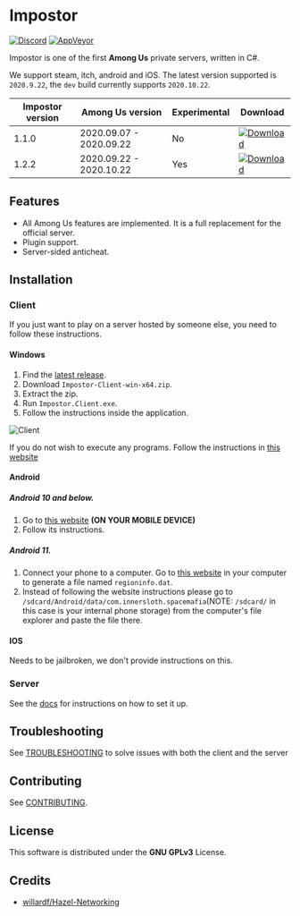 # Impostor

[![Discord](https://img.shields.io/badge/Discord-chat-blue?style=flat-square)](https://discord.gg/Mk3w6Tb)
[![AppVeyor](https://img.shields.io/appveyor/build/Impostor/Impostor/dev?style=flat-square)](https://ci.appveyor.com/project/Impostor/Impostor/branch/dev)

Impostor is one of the first **Among Us** private servers, written in C#. 

We support steam, itch, android and iOS. The latest version supported is `2020.9.22`, the `dev` build currently supports `2020.10.22`.

| Impostor version | Among Us version | Experimental | Download |
|-|-|-|-|
| 1.1.0 | 2020.09.07 - 2020.09.22 | No | [![Download](https://img.shields.io/badge/Download-v1.1.0-blue?style=flat-square)](https://github.com/Impostor/Impostor/releases/tag/v1.1.0) |
| 1.2.2 | 2020.09.22 - 2020.10.22 | Yes | [![Download](https://img.shields.io/badge/Download-v1.2.2-blue?style=flat-square)](https://ci.appveyor.com/project/Impostor/Impostor/branch/dev/artifacts) |

## Features

- All Among Us features are implemented. It is a full replacement for the official server.
- Plugin support.
- Server-sided anticheat.

## Installation

### Client

If you just want to play on a server hosted by someone else, you need to follow these instructions.

#### Windows

1. Find the [latest release](https://github.com/AeonLucid/Impostor/releases/latest).
2. Download `Impostor-Client-win-x64.zip`.
3. Extract the zip.
4. Run `Impostor.Client.exe`.
5. Follow the instructions inside the application.

![Client](docs/images/client.jpg)

If you do not wish to execute any programs. Follow the instructions in [this website](https://impostor.github.io/Impostor)

#### Android

##### Android 10 and below.
1. Go to [this website](https://impostor.github.io/Impostor) **(ON YOUR MOBILE DEVICE)**
2. Follow its instructions.

##### Android 11.
1. Connect your phone to a computer. Go to [this website](https://impostor.github.io/Impostor) in your computer to generate a file named `regioninfo.dat`.
2. Instead of following the website instructions please go to `/sdcard/Android/data/com.innersloth.spacemafia`(NOTE: `/sdcard/` in this case is your internal phone storage) from the computer's file explorer and paste the file there.

#### IOS

Needs to be jailbroken, we don't provide instructions on this.

### Server

See the [docs](docs/Running-the-server.md) for instructions on how to set it up.

## Troubleshooting

See [TROUBLESHOOTING](docs/TROUBLESHOOTING.md) to solve issues with both the client and the server

## Contributing

See [CONTRIBUTING](CONTRIBUTING.md).

## License

This software is distributed under the **GNU GPLv3** License.

## Credits

- [willardf/Hazel-Networking](https://github.com/willardf/Hazel-Networking)
